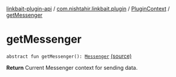 [linkbait-plugin-api](../../index.md) / [com.nishtahir.linkbait.plugin](../index.md) / [PluginContext](index.md) / [getMessenger](.)

# getMessenger

`abstract fun getMessenger(): `[`Messenger`](../-messenger/index.md) [(source)](https://gitlab.com/nishtahir/linkbait/tree/master/linkbait-plugin-api/src/main/kotlin//com/nishtahir/linkbait/plugin/PluginContext.kt#L20)

**Return**
Current Messenger context for sending data.


